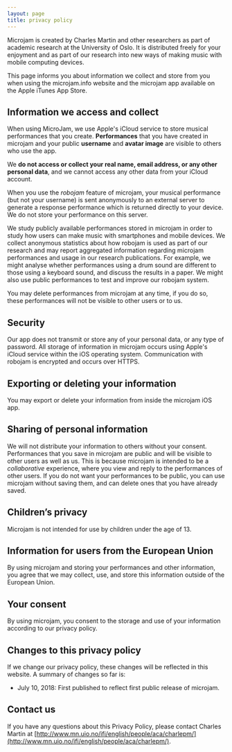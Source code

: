 ```yaml
---
layout: page
title: privacy policy
---
```


Microjam is created by Charles Martin and other researchers as part of academic research at the University of Oslo. It is distributed freely for your enjoyment and as part of our research into new ways of making music with mobile computing devices.

This page informs you about information we collect and store from you when using the microjam.info website and the microjam app available on the Apple iTunes App Store.

## Information we access and collect

When using MicroJam, we use Apple's iCloud service to store musical performances that you create. **Performances** that you have created in microjam and your public **username** and **avatar image** are visible to others who use the app. 

We **do not access or collect your real name, email address, or any other personal data**, and we cannot access any other data from your iCloud account.

When you use the _robojam_ feature of microjam, your musical performance (but not your username) is sent anonymously to an external server to generate a response performance which is returned directly to your device. We do not store your performance on this server.

We study publicly available performances stored in microjam in order to study how users can make music with smartphones and mobile devices. We collect anonymous statistics about how robojam is used as part of our research and may report aggregated information regarding microjam performances and usage in our research publications. For example, we might analyse whether performances using a drum sound are different to those using a keyboard sound, and discuss the results in a paper. We might also use public performances to test and improve our robojam system.

You may delete performances from microjam at any time, if you do so, these performances will not be visible to other users or to us.

## Security

Our app does not transmit or store any of your personal data, or any type of password. All storage of information in microjam occurs using Apple's iCloud service within the iOS operating system. Communication with robojam is encrypted and occurs over HTTPS.

## Exporting or deleting your information

You may export or delete your information from inside the microjam iOS app.

## Sharing of personal information

We will not distribute your information to others without your consent. Performances that you save in microjam are public and will be visible to other users as well as us. This is because microjam is intended to be a _collaborative_ experience, where you view and reply to the performances of other users. If you do not want your performances to be public, you can use microjam without saving them, and can delete ones that you have already saved. 

## Children’s privacy

Microjam is not intended for use by children under the age of 13.

## Information for users from the European Union

By using microjam and storing your performances and other information, you agree that we may collect, use, and store this information outside of the European Union.

## Your consent

By using microjam, you consent to the storage and use of your information according to our privacy policy.

## Changes to this privacy policy

If we change our privacy policy, these changes will be reflected in this website. A summary of changes so far is:

- July 10, 2018: First published to reflect first public release of microjam.

## Contact us

If you have any questions about this Privacy Policy, please contact Charles Martin at [http://www.mn.uio.no/ifi/english/people/aca/charlepm/](http://www.mn.uio.no/ifi/english/people/aca/charlepm/).